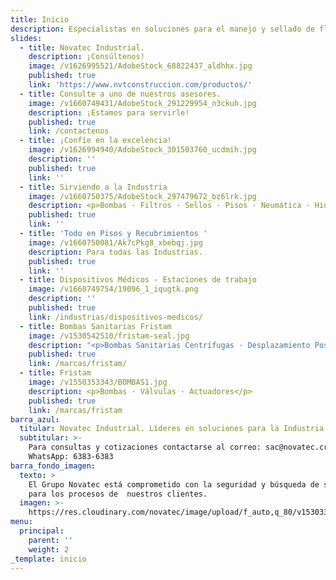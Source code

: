 ```yaml
---
title: Inicio
description: Especialistas en soluciones para el manejo y sellado de fluidos.
slides:
  - title: Novatec Industrial.
    description: ¡Consúltenos!
    image: /v1626995521/AdobeStock_68822437_aldhhx.jpg
    published: true
    link: 'https://www.nvtconstruccion.com/productos/'
  - title: Consulte a uno de nuestros asesores.
    image: /v1660749431/AdobeStock_291229954_n3ckuh.jpg
    description: ¡Estamos para servirle!
    published: true
    link: /contactenos
  - title: ¡Confíe en la excelencia!
    image: /v1626994940/AdobeStock_301503760_ucdmih.jpg
    description: ''
    published: true
    link: ''
  - title: Sirviendo a la Industria
    image: /v1660750375/AdobeStock_297479672_bz6lrk.jpg
    description: <p>Bombas · Filtros · Sellos · Pisos · Neumática · Hidráulica</p>
    published: true
    link: ''
  - title: 'Todo en Pisos y Recubrimientos '
    image: /v1660750081/Ak7cPkg8_xbebqj.jpg
    description: Para todas las Industrias.
    published: true
    link: ''
  - title: Dispositivos Médicos - Estaciones de trabajo
    image: /v1660749754/19096_1_iqugtk.png
    description: ''
    published: true
    link: /industrias/dispositivos-medicos/
  - title: Bombas Sanitarias Fristam
    image: /v1530542510/fristam-seal.jpg
    description: "<p>Bombas Sanitarias Centrífugas · Desplazamiento Positivas\_·\_Mezcladoras</p>"
    published: true
    link: /marcas/fristam/
  - title: Fristam
    image: /v1550353343/BOMBAS1.jpg
    description: <p>Bombas · Válvulas · Actuadores</p>
    published: true
    link: /marcas/fristam
barra_azul:
  titular: Novatec Industrial. Líderes en soluciones para la Industria.
  subtitular: >-
    Para consultas y cotizaciones contactarse al correo: sac@novatec.cr o al
    WhatsApp: 6383-6383
barra_fondo_imagen:
  texto: >
    El Grupo Novatec está comprometido con la seguridad y búsqueda de soluciones
    para los procesos de  nuestros clientes.
  imagen: >-
    https://res.cloudinary.com/novatec/image/upload/f_auto,q_80/v1530333582/slide3-dark.jpg
menu:
  principal:
    parent: ''
    weight: 2
_template: inicio
---
```

